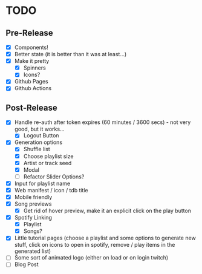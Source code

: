 # TODO

## Pre-Release

- [x] Components!
- [x] Better state (it is better than it was at least...)
- [x] Make it pretty
  - [x] Spinners
  - [x] Icons?
- [x] Github Pages
- [x] Github Actions

## Post-Release

- [x] Handle re-auth after token expires (60 minutes / 3600 secs) - not very good, but it works...
  - [x] Logout Button
- [x] Generation options
  - [x] Shuffle list
  - [x] Choose playlist size
  - [x] Artist or track seed
  - [x] Modal
  - [ ] Refactor Slider Options?
- [x] Input for playlist name
- [x] Web manifest / icon / tdb title
- [x] Mobile friendly
- [x] Song previews
  - [x] Get rid of hover preview, make it an explicit click on the play button
- [x] Spotify Linking
  - [x] Playlist
  - [x] Songs?
- [x] Little tutorial pages (choose a playlist and some options to generate new stuff, click on icons to open in spotify, remove / play items in the generated list)
- [ ] Some sort of animated logo (either on load or on login twitch)
- [ ] Blog Post
